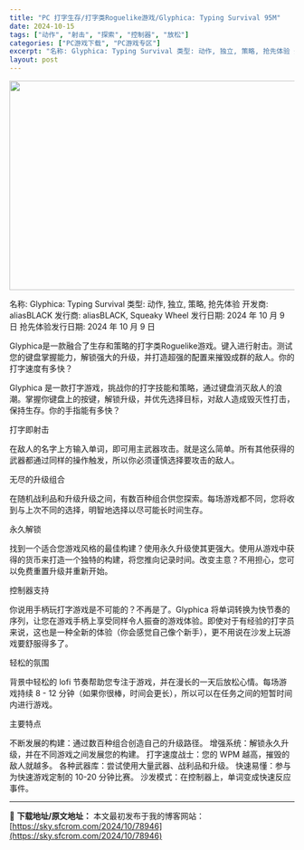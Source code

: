 ```yaml
---
title: "PC 打字生存/打字类Roguelike游戏/Glyphica: Typing Survival 95M"
date: 2024-10-15
tags: ["动作", "射击", "探索", "控制器", "放松"]
categories: ["PC游戏下载", "PC游戏专区"]
excerpt: "名称: Glyphica: Typing Survival 类型: 动作, 独立, 策略, 抢先体验 开发商: aliasBLACK 发行商: aliasBLACK, Squeaky Wheel 发行日期: 2024 年 10 月 9 日 抢先体验发行日期: 2024 年 10 月 9 日 Glyp&hellip;"
layout: post
---
```


<img class="aligncenter size-full wp-image-78947" src="https://sky.sfcrom.com/wp-content/uploads/2024/10/20241015010307100.webp" alt="" width="660" height="370" />

名称: Glyphica: Typing Survival
类型: 动作, 独立, 策略, 抢先体验
开发商: aliasBLACK
发行商: aliasBLACK, Squeaky Wheel
发行日期: 2024 年 10 月 9 日
抢先体验发行日期: 2024 年 10 月 9 日

Glyphica是一款融合了生存和策略的打字类Roguelike游戏。键入进行射击。测试您的键盘掌握能力，解锁强大的升级，并打造超强的配置来摧毁成群的敌人。你的打字速度有多快？

Glyphica 是一款打字游戏，挑战你的打字技能和策略，通过键盘消灭敌人的浪潮。掌握你键盘上的按键，解锁升级，并优先选择目标，对敌人造成毁灭性打击，保持生存。你的手指能有多快？

打字即射击

在敌人的名字上方输入单词，即可用主武器攻击。就是这么简单。所有其他获得的武器都通过同样的操作触发，所以你必须谨慎选择要攻击的敌人。

无尽的升级组合

在随机战利品和升级升级之间，有数百种组合供您探索。每场游戏都不同，您将收到与上次不同的选择，明智地选择以尽可能长时间生存。

永久解锁

找到一个适合您游戏风格的最佳构建？使用永久升级使其更强大。使用从游戏中获得的货币来打造一个独特的构建，将您推向记录时间。改变主意？不用担心，您可以免费重置升级并重新开始。

控制器支持

你说用手柄玩打字游戏是不可能的？不再是了。Glyphica 将单词转换为快节奏的序列，让您在游戏手柄上享受同样令人振奋的游戏体验。即使对于有经验的打字员来说，这也是一种全新的体验（你会感觉自己像个新手），更不用说在沙发上玩游戏要舒服得多了。

轻松的氛围

背景中轻松的 lofi 节奏帮助您专注于游戏，并在漫长的一天后放松心情。每场游戏持续 8 - 12 分钟（如果你很棒，时间会更长），所以可以在任务之间的短暂时间内进行游戏。

主要特点

不断发展的构建：通过数百种组合创造自己的升级路径。
增强系统：解锁永久升级，并在不同游戏之间发展您的构建。
打字速度战士：您的 WPM 越高，摧毁的敌人就越多。
各种武器库：尝试使用大量武器、战利品和升级。
快速易懂：参与为快速游戏定制的 10-20 分钟比赛。
沙发模式：在控制器上，单词变成快速反应事件。

---
📖 **下载地址/原文地址：** 本文最初发布于我的博客网站：[https://sky.sfcrom.com/2024/10/78946](https://sky.sfcrom.com/2024/10/78946)
